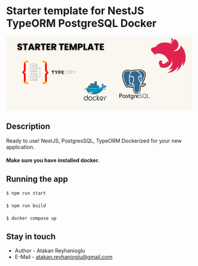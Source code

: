 # Starter template for NestJS TypeORM PostgreSQL Docker

![Tech stack](assets/tech-stack.png "Tech stack")

## Description

Ready to use! NestJS, PostgresSQL, TypeORM Dockerized for your new application.

#### Make sure you have installed docker.

## Running the app

```bash
$ npm run start

$ npm run build

$ docker compose up
```

## Stay in touch

- Author - Atakan Reyhanioglu 
- E-Mail - atakan.reyhanioglu@gmail.com

